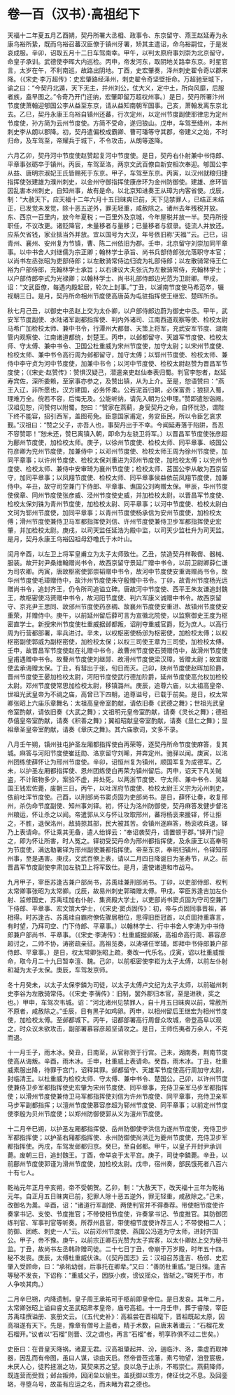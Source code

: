 # 卷一百（汉书）·高祖纪下

天福十二年夏五月乙酉朔，契丹所署大丞相、政事令、东京留守、燕王赵延寿为永康乌裕所絷，既而乌裕召蕃汉臣僚于镇州牙署，矫其主遣诏，命乌裕嗣位，于是发哀成服。辛卯，诏取五月十二日车驾南幸。甲午，以判太原府事刘崇为北京留守，命皇子承训。武德使李晖大内巡检。丙申，帝发河东，取阴地关路幸东京。时星官言，太岁在午，不利南巡，故路出阴地。丁酉，史宏肇奏，泽州刺史翟令奇以郡来降。（《宋史·李万超传》：史宏肇路经泽州，刺史翟令奇坚壁拒命。万超驰至城下，谕之曰：“今契丹北遁，天下无主，并州刘公，仗大义，定中土，所向风靡，后服者族，盍早图之。”令奇乃开门迎纳，宏肇即留万超权州事。）是日，契丹所署汴州节度使萧翰迎郇国公李从益至东京，请从益知南朝军国事。己亥，萧翰发离东京北去。乙巳，契丹永康王乌裕自镇州还蕃，行次定州，以定州节度副使耶律忠为定州节度使，孙方简为云州节度使。方简不受命，遂归狼山。戊申，车驾至绛州，本州刺史李从朗以郡降。初，契丹遣偏校成霸卿、曹可璠等守其郡，帝建义之始，不时归命，及车驾至，帝耀兵于城下，不令攻击，从朗等遂降。

六月乙卯，契丹河中节度使赵赞起复河中节度使。是日，契丹右仆射兼中书侍郎、平章事张砺卒于镇州。丙辰，车驾至洛，两京文武百僚自新安相次奉迎。郇国公李从益、唐明宗淑妃王氏皆赐死于东京。甲子，车驾至东京。丙寅，以汉州就粮归捷指挥使张建雄为濮州刺史，以金州守御指挥使康彦环为金州防御使。建雄、彦环皆因乱害本州刺史，自知州事，故有是命。以北京知进奏王从璋为内客省使。戊辰，制：“大赦天下。应天福十二年六月十五日昧爽已前，天下见禁罪人，已结正未结正，已发觉未发觉，除十恶五逆外，罪无轻重，咸赦除之。诸州去年残税并放。东、西京一百里内，放今年夏税；一百里外及京城，今年屋税并放一半。契丹所授职任，不议改更。诸贬降官，未量移者与量移；已量移者与叙录。徒流人并放还。应系欠省钱，家业抵当外并放。宜以国号为大汉，年号依旧称‘天福’”云。己巳，诏青州、襄州、安州复为节镇，曹、陈二州依旧为郡。壬申，北京留守刘崇加同平章事。以中书舍人刘继儒为宗正卿；翰林学士承旨、尚书兵部侍郎张允落职守本官；以尚书左丞张昭为吏部侍郎；以左散骑常侍边归谠为礼部侍郎；以左散骑常侍王仁裕为户部侍郎，充翰林学士承旨；以右谏议大夫张沆为左散骑常侍，充翰林学士；以户部侍郎李式为光禄卿；以翰林学士、尚书礼部侍郎边光范为卫尉卿。甲戌，诏：“文武臣僚，每遇内殿起居，轮次上封事。”丁丑，以湖南节度使马希范卒，辍视朝三日。是月，契丹所命相州节度使高唐英为屯驻指挥使王继宏、楚晖所杀。

秋七月己丑，以御史中丞赵上交为太仆卿，以户部侍郎边蔚为御史中丞。甲午，武安军节度副使、水陆诸军副都指挥使、判内外诸司、江南西道观察等使、检校太尉马希广加检校太师、兼中书令，行潭州大都督、天策上将军，充武安军节度、湖南管内观察使、江南诸道都统，封楚王。丙申，以邺都留守、天雄军节度使、检校太师、守太傅、兼中书令、卫国公杜重威为宋州节度使，加守太尉；以宋州节度使、检校太师、兼中书令高行周为邺都留守，加守太傅；以郓州节度使、检校太师、兼侍中李守贞为河中节度使，加兼中书令；以河中节度使、检校太尉赵赞为晋昌军节度使；（《宋史·赵赞传》：赞惧汉疑己，潜遣亲吏赵仙奉表归蜀。判官李恕者，赵延寿宾佐，深所委赖，至家事亦参之，及赞出镇，从为上介。至是，恕语赞曰：“燕王入辽，非所愿也，汉方建国，必务怀柔。公若泥首归朝，必保富贵；狼狈入蜀，理难万全。傥若不容，后悔无及。公能听纳，请先入朝为公申理。”赞即遣恕诣阙。汉祖见恕，问赞何以附蜀。恕曰：“赞家在燕蓟，身受契丹之命，自怀忧恐，谓陛下终不能容，招引西军，盖图苟免。臣意国家甫定，务安臣民，所以令臣乞哀求觐。”汉祖曰：“赞之父子，亦吾人也，事契丹出于不幸。今闻延寿落于陷阱，吾忍不容赞耶！”恕未还，赞巳离镇入朝，即命为左骁卫将军。）以晋昌军节度使张彦超为鄜州节度使，加检校太师。庚子，以徐州节度使、检校太师、同平章事、岐国公符彦卿为兖州节度使，加兼侍中；以邓州节度使、检校太师王周为徐州节度使，加同平章事；以许州节度使、检校太保刘重进为邓州节度使，加检校太傅；以兖州节度使、检校太师、兼侍中安审琦为襄州节度使；检校太师、莒国公李从敏为西京留守，加同平章事；以凤翔节度使、检校太师、同平章事侯益依前凤翔节度使，加兼侍中。辛丑，故守司空兼门下侍郎、平章事、谯国公刘昫赠太保。甲辰，华州节度使侯章、同州节度使张彦威、泾州节度使史威，并加检校太尉。以晋昌军节度使、检校太保刘铢为青州节度使，加检校太尉、同平章事；以河中节度使、检校太尉白文珂为郓州节度使，加同平章事；以青州节度使杨承信为安州节度使，加检校太傅；滑州节度使兼侍卫马军都指挥使刘信、许州节度使兼侍卫步军都指挥使史宏肇，并加检校太尉。庚戌，以司天监任延浩为殿中监，以司天少监杜升为司天监。是月，契丹永康王乌裕囚祖母舒噜氏于木叶山。

闰月辛酉，以左卫上将军皇甫立为太子太师致仕。乙丑，禁造契丹样鞍辔、器械、服装。故开封尹桑维翰赠尚书令，故西京留守景延广赠中书令，以前卫尉卿薛仁谦为司农卿。丙寅，唐故枢密使郭崇韬赠中书令，故河中节度使安重诲赠尚书令，故华州节度使毛璋赠侍中，故汴州节度使朱守殷赠中书令。丁卯，故青州节度杨光远赠尚书令，追封齐王，仍令所司追谥立碑。唐故河中节度使、西平王朱友谦追封魏王，故枢密使冯赟赠中书令，故河阳节度使、判六军康义诚赠中书令。故西京留守、京兆尹王思同、故邠州节度使药彦稠、故襄州节度使安重进、故镇州节度使安重荣，并赠侍中。庚午，以前延州留后薛可言为宣徽北院使，以监察御史王度为枢密直学士。新授宋州节度使杜重威据邺都叛，诏削夺重威官爵，贬为庶人。以高行周为行营都部署，率兵进讨。辛未，以权枢密使杨邠为枢密使，加检校太傅；以权枢密副使郭威为副枢密使，加检校太保；以权三司使王章为三司使，加检校太傅。壬申，故晋昌军节度使赵在礼赠中书令，故曹州节度使石赟赠侍中，故滑州节度使皇甫遇赠中书令。故曹州节度使刘继郧、故滑州节度使梁汉璋，皆赠太尉；故宣徽使孟承诲赠太保。丁丑，有彗出于张，旬日而灭。己卯，陕州节度使赵晖加阶爵，晋州节度使王晏加检校太尉，河阳节度使武行德加阶爵，延州节度使高允权加检校太尉。邓州节度使常思加检校太尉，移镇潞州。庚辰，追尊六庙，以太祖高皇帝、世祖光武皇帝为不祧之庙，高曾已下四朝，追尊谥号，已载于前矣。是日，权太常卿张昭上六庙乐章舞名：太祖高皇帝室酌献，请依旧奏《武德之舞》；世祖光武皇帝室酌献，请依旧奏《大武之舞》；文祖明元皇帝室酌献，请奏《灵长之舞》；德祖恭僖皇帝室酌献，请奏《积善之舞》；翼祖昭献皇帝室酌献，请奏《显仁之舞》；显祖章圣皇帝室酌献，请奏《章庆之舞》。其六庙歌词，文多不录。

八月壬午朔，镇州驻屯护圣左厢都指挥使白再荣等，逐契丹所命节度使麻答，复其城。麻答与河阳节度使崔廷勋、洛京留守刘晞，并奔定州。驰驿以闻。庚寅，以洺州团练使薛怀让为邢州节度使。辛卯，诏恒州复为镇州，顺国军复为成德军。乙未，以护圣左厢都指挥使、恩州团练使白再荣为镇州留后。丙申，诏天下凡关贼盗，不计赃物多少，案验不虚，并处死。以两浙节度使、守太师、兼中书令、吴越国王钱宏佐薨，废朝三日。丙午，以吐浑府节度使、检校太尉王义宗为沁州刺史，依前吐浑节度使。己酉，以刑部尚书窦贞固为吏部尚书。是日，薛怀让奏，收复邢州，杀伪命节度副使、知州事刘铎。初，怀让为洺州防御使，契丹麻答发健步督洺州粮运，怀让杀之以闻。帝遣郭从义与怀让攻取邢州，蕃将杨衮来援铎，怀让拒之，不胜，退保洺州，敌骑掠其部，民大被其苦。会镇州逐麻答，杨衮收兵退，铎乃上表请命。怀让乘其无备，遣人绐铎云：“奉诏袭契丹，请置顿于郡。”铎开门迎之，即为怀让所害，时人冤之。铎初受契丹命为邢州都指挥使，及永康王以高奉明为节度使，满达勒署铎为邢州副使兼都指挥使。帝至东京，奉明归镇州，令铎知邢州事，至是遇害。庚戌，文武百僚上表，请以二月四日降诞日为圣寿节，从之。前晋昌军节度副使李肃加左骁卫上将军致仕。是月，遣使诸道和市战马。

九月甲子，宰臣苏逢吉兼户部尚书，苏禹珪兼刑部尚书。丁卯，以吏部侍郎、权判太常卿事张昭为太常卿。戊辰，故易州刺史郭璘赠太傅。甲戌，宰臣苏逢吉加左仆射、监修国史，苏禹珪加右仆射、集贤殿大学士，以吏部尚书窦贞固为守司空兼门下侍郎、平章事、宏文馆大学士，（《宋史·窦贞固传》：初，帝与贞固同事晋祖，甚相得。时苏逢吉、苏禹珪自霸府僚佐骤居相位，思得旧臣冠首，以贞固持重寡言，有时望，乃拜司空、门下侍郎、平章事。）以翰林学士、行中书舍人李涛为中书侍郎兼户部尚书、平章事。（《宋史·李涛传》：杜重威据邺叛，高祖命高行周、慕容彦超讨之，二帅不协，涛密疏亲征。高祖览奏，以涛堪任宰辅，即拜中书侍郎兼户部侍郎、平章事。）是日，权太常卿张昭上疏，奏改一代乐名。戊寅，诏以杜重威叛命，取今月二十九日暂幸澶、魏。己卯，以前枢密使李崧为太子太傅，以前左仆射和凝为太子太保。庚辰，车驾发京师。

冬十月癸未，以太子太保李鏻为司徒，以太子太傅卢文纪为太子太师，以前磁州刺史李谷为左散骑常侍。（《宋史·李蒨传》：旧制，罢外郡归本官，至是进秩，奖之也。）甲申，车驾次韦城。诏：“河北诸州见禁罪人，自十月五日昧爽以前，常赦所不原者，咸赦除之。”壬辰，日有黑子如鸡卵。丙申，以相州留后王继宏为相州节度使，加检校太傅。至邺都城下。丙午，诏都部署高行周督众攻城，帝登高阜以观之，时众议未欲攻击，副部署慕容彦超坚请攻之。是日，王师伤夷者万余人，不克而退。

十一月壬子，雨木冰。癸丑，日南至，从官称贺于行宫。己未，湖南奏，荆南节度使高从诲叛。辛酉，雨木冰。壬申，杜重威上表请命。癸酉，雨木冰。丁丑，杜重威素服出降，待罪于宫门，诏释其罪。邺都留守、天雄军节度使高行周加守太尉，封临清王。以杜重威为检校太师、守太傅、兼中书令、楚国公。己卯，以许州节度使兼侍卫步军都指挥使史宏肇为宋州节度使、同平章事，充侍卫亲军马步军都指挥使；以滑州节度使兼侍卫马军都指挥使刘信为许州节度使、同平章事，充侍卫亲军马步军副都指挥；以澶州节度使慕容彦超为郓州节度使、同平章事；以前定州节度使李殷为贝州节度使；以郑州防御使郭从义为澶州节度使。

十二月辛巳朔，以护圣左厢都指挥使、岳州防御使李洪信为遂州节度使，充侍卫步军都指挥使；以护圣右厢都指挥使、永州防御使尚洪迁为夔州节度使，充侍卫步军都指挥使。丙戌，车驾发邺都归京。癸巳，至自邺都。甲午，以皇子开封尹承训薨。废朝三日，追封魏王。丁酉，帝举哀于太平宫。庚子，司徒李鏻薨。辛丑，以前鄜州节度使郭谨为滑州节度使，加检校太尉。戊申，宿州奏，部民饿死者八百六十有七人。

乾祐元年正月辛亥朔，帝不受朝贺。乙卯，制：“大赦天下，改天福十三年为乾祐元年。自正月五日昧爽已前，犯罪人除十恶五逆外，罪无轻重，咸赦除之。”己未，改御名为暠。辛酉，诏：“诸道行军副使、两使判官并不得奏荐。带使相节度使许奏掌书记、支使、节度推官；不带使相节度使，许奏掌书记、节度推官。其防御团练判官、军事判官等听奏。所荐州县官，带使相节度使许荐三人；不带使相二人；防御、团练、刺史一人”云。以前邓州节度使、燕国公冯道为守太师，进封齐国公。甲子，帝不豫。庚午，以前宗正卿石光赞为太子宾客，以太仆卿赵上交为秘书监。丁丑，故尚书左丞韩祚赠司徒。二十七日丁丑，帝崩于万岁殿，时年五十四。秘不发丧。庚辰，太傅杜重威伏诛。（《契丹国志》云：汉祖召苏逢吉、杨邠、史宏肇入受顾命，曰：“承祐幼弱，后事托在卿辈。”又曰：“善防杜重威。”是日殂。逢吉等秘不发丧，下诏称：“重威父子，因朕小疾，谤议摇众，皆斩之。”磔死于市，市人争啖其肉。）

二月辛巳朔，内降遗制，皇子周王承祐可于柩前即皇帝位。是日发哀。其年二月，太常卿张昭上谥曰睿文圣武昭肃孝皇帝，庙号高祖。十一月壬申，葬于睿陵，宰臣苏禹珪撰谥册、哀册文云。（《五代史补》：高祖尝在晋祖麾下，晋祖既起太原，因高祖遂有天下。先是，豫章有僧号上蓝者，精于术数，自唐末著谶云：“石榴花发石榴开。”议者以“石榴”则晋、汉之谓也，再言“石榴”者，明享祚俱不过二世矣。）

史臣曰：在昔皇天降祸，诸夏无君。汉高祖肇起并、汾，遄临汴、洛，乘虚而取神器，因乱而有帝图，虽曰人谋，谅由天启。然帝昔莅戎藩，素亏物望，洎登宸极，未厌人心，徒矜拯溺之功，莫契来苏之望。良以急于止杀，不暇崇仁。燕蓟降师，既连营而受戮；邺台叛帅，因闭垒以偷生。盖抚御以乖方，俾征伐之不息。及回銮辂，寻堕乌号，故虽有应运之名，而未睹为君之德也。

